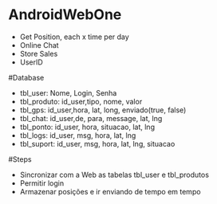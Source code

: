 # AndroidWebOne
- Get Position, each x time per day
- Online Chat
- Store Sales
- UserID


#Database
- tbl_user: Nome, Login, Senha
- tbl_produto: id_user,tipo, nome, valor
- tbl_gps: id_user,hora, lat, long, enviado(true, false)
- tbl_chat: id_user,de, para, message, lat, lng
- tbl_ponto: id_user, hora, situacao, lat, lng
- tbl_logs: id_user, msg, hora, lat, lng
- tbl_suport: id_user, msg, hora, lat, lng, situacao

#Steps
 - Sincronizar com a Web as tabelas tbl_user e tbl_produtos
 - Permitir login
 - Armazenar posições e ir enviando de tempo em tempo

